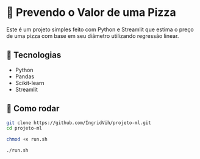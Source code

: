 # 🍕 Prevendo o Valor de uma Pizza

Este é um projeto simples feito com Python e Streamlit que estima o preço de uma pizza com base em seu diâmetro utilizando regressão linear.  

## 🔧 Tecnologias
- Python
- Pandas
- Scikit-learn
- Streamlit

## 🚀 Como rodar
```bash
git clone https://github.com/IngridVih/projeto-ml.git
cd projeto-ml
```
```bash
chmod +x run.sh
```
```bash
./run.sh
```


